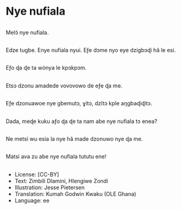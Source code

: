 # Nye nufiala

##
Melɔ̃ nye nufiala.

##
Edze tugbe. Enye nufiala nyui. Eƒe dɔme nyo eye dzigbɔɖi hã le esi.

##
Eƒo ɖa ɖe ta wὸnya le kpɔkpɔm.

##
Etsɔ dzonu amadede vovovowo de eƒe ɖa me.

##
Eƒe dzonuawoe nye gbemutɔ, ɣitɔ, dzĩtɔ kple aŋgbaɖiɖitɔ.

##
Dada, meɖe kuku aƒo ɖa ɖe ta nam abe nye nufiala tɔ enea?

##
Ne metsi wu esia la nye hã made dzonuwo nye ɖa me.

##
Matsi ava zu abe nye nufiala tututu ene!

##
* License: [CC-BY]
* Text: Zimbili Dlamini, Hlengiwe Zondi
* Illustration: Jesse Pietersen
* Translation: Kumah Godwin Kwaku (OLE Ghana)
* Language: ee
